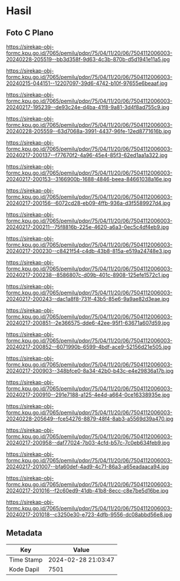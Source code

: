 # Hasil

## Foto C Plano

https://sirekap-obj-formc.kpu.go.id/7065/pemilu/pdpr/75/04/11/20/06/7504112006003-20240228-205519--bb3d358f-9d63-4c3b-870b-d5d1941e11a5.jpg

https://sirekap-obj-formc.kpu.go.id/7065/pemilu/pdpr/75/04/11/20/06/7504112006003-20240215-044151--12207097-39d6-4742-b10f-97655e6beaaf.jpg

https://sirekap-obj-formc.kpu.go.id/7065/pemilu/pdpr/75/04/11/20/06/7504112006003-20240217-195239--de93c24e-d4ba-41f8-9a81-3d4f8ad755c9.jpg

https://sirekap-obj-formc.kpu.go.id/7065/pemilu/pdpr/75/04/11/20/06/7504112006003-20240228-205559--63d7068a-3991-4437-96fe-12ed8771616b.jpg

https://sirekap-obj-formc.kpu.go.id/7065/pemilu/pdpr/75/04/11/20/06/7504112006003-20240217-200137--f77670f2-4a96-45e4-85f3-62ed1aa1a322.jpg

https://sirekap-obj-formc.kpu.go.id/7065/pemilu/pdpr/75/04/11/20/06/7504112006003-20240217-200153--3166900b-1688-4846-beea-84661038a16e.jpg

https://sirekap-obj-formc.kpu.go.id/7065/pemilu/pdpr/75/04/11/20/06/7504112006003-20240217-200156--6072cd28-eb09-4ffb-936a-d3f5589927d4.jpg

https://sirekap-obj-formc.kpu.go.id/7065/pemilu/pdpr/75/04/11/20/06/7504112006003-20240217-200211--75f8816b-225e-4620-a6a3-0ec5c4df4eb9.jpg

https://sirekap-obj-formc.kpu.go.id/7065/pemilu/pdpr/75/04/11/20/06/7504112006003-20240217-200230--c8421f54-c4db-43b8-815a-e519a24748e3.jpg

https://sirekap-obj-formc.kpu.go.id/7065/pemilu/pdpr/75/04/11/20/06/7504112006003-20240217-200238--8586807c-d09b-401c-8908-125efe1572c1.jpg

https://sirekap-obj-formc.kpu.go.id/7065/pemilu/pdpr/75/04/11/20/06/7504112006003-20240217-200243--dac1a8f8-731f-43b5-85e6-9a9ae82d3eae.jpg

https://sirekap-obj-formc.kpu.go.id/7065/pemilu/pdpr/75/04/11/20/06/7504112006003-20240217-200851--2e366575-dde6-42ee-95f1-63671a607d59.jpg

https://sirekap-obj-formc.kpu.go.id/7065/pemilu/pdpr/75/04/11/20/06/7504112006003-20240217-200852--6071990b-6599-4bdf-ace9-52156d21e505.jpg

https://sirekap-obj-formc.kpu.go.id/7065/pemilu/pdpr/75/04/11/20/06/7504112006003-20240217-200903--348bfce0-8a34-42b0-b43c-e4e29836a17b.jpg

https://sirekap-obj-formc.kpu.go.id/7065/pemilu/pdpr/75/04/11/20/06/7504112006003-20240217-200910--291e7188-a125-4e4d-a664-0ce16338935e.jpg

https://sirekap-obj-formc.kpu.go.id/7065/pemilu/pdpr/75/04/11/20/06/7504112006003-20240228-205649--fce54276-8879-48f4-8ab3-a5569d39a470.jpg

https://sirekap-obj-formc.kpu.go.id/7065/pemilu/pdpr/75/04/11/20/06/7504112006003-20240217-200958--daf77024-7b03-4cfd-b57c-7c0eb634feb9.jpg

https://sirekap-obj-formc.kpu.go.id/7065/pemilu/pdpr/75/04/11/20/06/7504112006003-20240217-201007--bfa60def-4ad9-4c71-86a3-a65eadaaca94.jpg

https://sirekap-obj-formc.kpu.go.id/7065/pemilu/pdpr/75/04/11/20/06/7504112006003-20240217-201016--f2c60ed9-41db-41b8-8ecc-c8e7be5d16be.jpg

https://sirekap-obj-formc.kpu.go.id/7065/pemilu/pdpr/75/04/11/20/06/7504112006003-20240217-201018--c3250e30-e723-4dfb-9556-dc08abbd56e8.jpg


## Metadata

| Key        | Value               |
| ---------- | ------------------- |
| Time Stamp | 2024-02-28 21:03:47 |
| Kode Dapil | 7501                |



